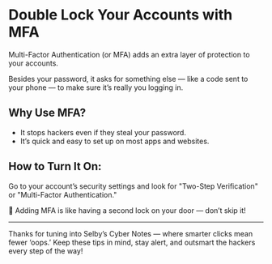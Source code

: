 # Double Lock Your Accounts with MFA

Multi-Factor Authentication (or MFA) adds an extra layer of protection to your accounts.

Besides your password, it asks for something else — like a code sent to your phone — to make sure it’s really you logging in.

## Why Use MFA?
- It stops hackers even if they steal your password.
- It’s quick and easy to set up on most apps and websites.

## How to Turn It On:
Go to your account’s security settings and look for "Two-Step Verification" or "Multi-Factor Authentication."

📱 Adding MFA is like having a second lock on your door — don’t skip it!

---

Thanks for tuning into Selby’s Cyber Notes — where smarter clicks mean fewer ‘oops.’ Keep these tips in mind, stay alert, and outsmart the hackers every step of the way!
